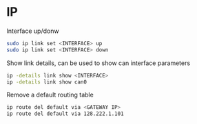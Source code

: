 IP
===

Interface up/donw

```bash
sudo ip link set <INTERFACE> up
sudo ip link set <INTERFACE> down
```
Show link details, can be used to show can interface parameters

```bash
ip -details link show <INTERFACE>
ip -details link show can0
```

Remove a default routing table

```bash
ip route del default via <GATEWAY IP>
ip route del default via 128.222.1.101
```
